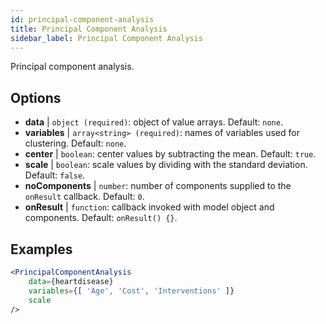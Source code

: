 ```yaml
---
id: principal-component-analysis
title: Principal Component Analysis
sidebar_label: Principal Component Analysis
---
```


Principal component analysis.

## Options

* __data__ | `object (required)`: object of value arrays. Default: `none`.
* __variables__ | `array<string> (required)`: names of variables used for clustering. Default: `none`.
* __center__ | `boolean`: center values by subtracting the mean. Default: `true`.
* __scale__ | `boolean`: scale values by dividing with the standard deviation. Default: `false`.
* __noComponents__ | `number`: number of components supplied to the `onResult` callback. Default: `0`.
* __onResult__ | `function`: callback invoked with model object and components. Default: `onResult() {}`.


## Examples

```jsx live
<PrincipalComponentAnalysis 
    data={heartdisease} 
    variables={[ 'Age', 'Cost', 'Interventions' ]}
    scale
/>
```

